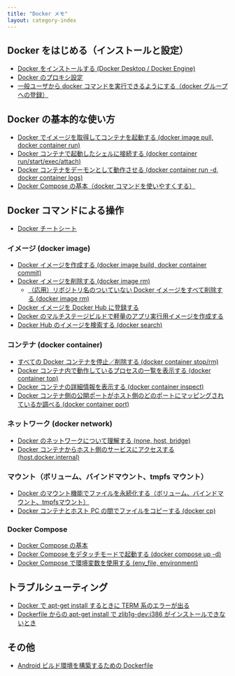 ```yaml
---
title: "Docker メモ"
layout: category-index
---
```


Docker をはじめる（インストールと設定）
----
* [Docker をインストールする (Docker Desktop / Docker Engine)](/p/96o6n4j/)
* [Docker のプロキシ設定](/p/w69cfim/)
* [一般ユーザから docker コマンドを実行できるようにする（docker グループへの登録）](/p/an7o5m3/)


Docker の基本的な使い方
----
* [Docker でイメージを取得してコンテナを起動する (docker image pull, docker container run)](/p/y2biqx6/)
* [Docker コンテナで起動したシェルに接続する (docker container run/start/exec/attach)](/p/y8cfimp/)
* [Docker コンテナをデーモンとして動作させる (docker container run -d, docker container logs)](/p/dmpsvz3/)
* [Docker Compose の基本（docker コマンドを使いやすくする）](/p/qm5k2hx/)

Docker コマンドによる操作
----

* [Docker チートシート](cheatsheet.html)

### イメージ (docker image)
* [Docker イメージを作成する (docker image build, docker container commit)](create-image.html)
* [Docker イメージを削除する (docker image rm)](/p/8fjnqtw/)
  * [（応用）リポジトリ名のついていない Docker イメージをすべて削除する (docker image rm)](remove-unnamed-images.html)
* [Docker イメージを Docker Hub に登録する](register-image-to-dockerhub.html)
* [Docker のマルチステージビルドで軽量のアプリ実行用イメージを作成する](/p/z3n4hye/)
* [Docker Hub のイメージを検索する (docker search)](/p/4ohyhxe/)

### コンテナ (docker container)
* [すべての Docker コンテナを停止／削除する (docker container stop/rm)](/p/6ehmpsv/)
* [Docker コンテナ内で動作しているプロセスの一覧を表示する (docker container top)](/p/s3m4jyg/)
* [Docker コンテナの詳細情報を表示する (docker container inspect)](inspect-container.html)
* [Docker コンテナ側の公開ポートがホスト側のどのポートにマッピングされているか調べる (docker container port)](/p/ow258be/)

### ネットワーク (docker network)
* [Docker のネットワークについて理解する (none, host, bridge)](/p/7fjnqtw/)
* [Docker コンテナからホスト側のサービスにアクセスする (host.docker.internal)](/p/najs2ah/)

### マウント（ボリューム、バインドマウント、tmpfs マウント）
* [Docker のマウント機能でファイルを永続化する（ボリューム、バインドマウント、tmpfsマウント）](mount)
* [Docker コンテナとホスト PC の間でファイルをコピーする (docker cp)](docker-cp.html)

### Docker Compose
* [Docker Compose の基本](/p/qm5k2hx/)
* [Docker Compose をデタッチモードで起動する (docker compose up -d)](/p/94m3izf/)
* [Docker Compose で環境変数を使用する (env_file, environment)](/p/8r3cmu5/)

トラブルシューティング
----
* [Docker で apt-get install するときに TERM 系のエラーが出る](term-error.html)
* [Dockerfile からの apt-get install で zlib1g-dev:i386 がインストールできないとき](zlib-error.html)


その他
----
* [Android ビルド環境を構築するための Dockerfile](dockerfile-for-android.html)

